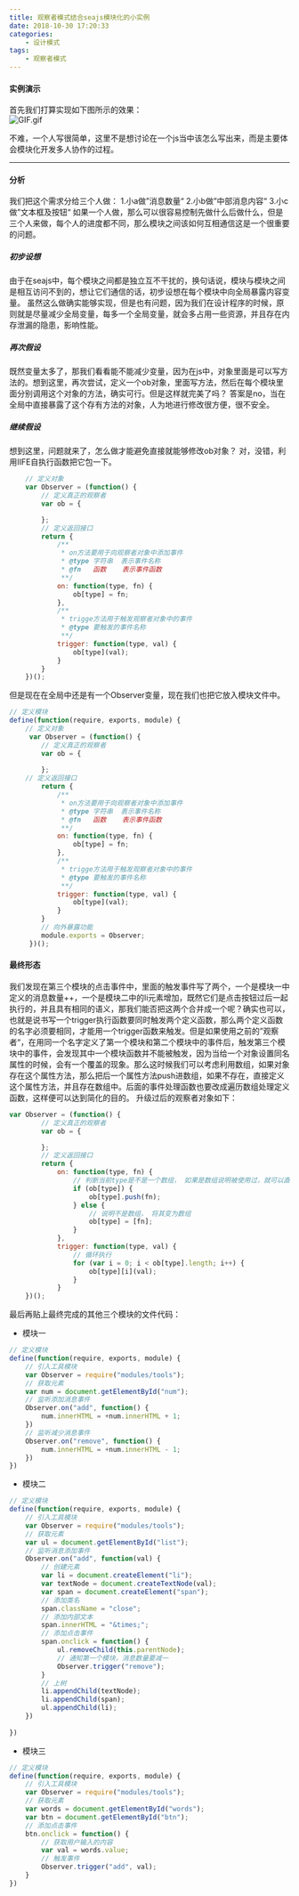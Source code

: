 ```yaml
---
title: 观察者模式结合seajs模块化的小实例
date: 2018-10-30 17:20:33
categories:
	- 设计模式
tags:
	- 观察者模式
---
```


#### 实例演示

首先我们打算实现如下图所示的效果：  
![GIF.gif](https://i.loli.net/2019/12/02/aLjBlcPWpEGqohA.gif)
<!-- more --> 
不难，一个人写很简单，这里不是想讨论在一个js当中该怎么写出来，而是主要体会模块化开发多人协作的过程。

________________________________________________________
#### 分析
我们把这个需求分给三个人做：
1.小a做”消息数量“
2.小b做”中部消息内容“
3.小c做”文本框及按钮“
如果一个人做，那么可以很容易控制先做什么后做什么，但是三个人来做，每个人的进度都不同，那么模块之间该如何互相通信这是一个很重要的问题。
##### 初步设想
由于在seajs中，每个模块之间都是独立互不干扰的，换句话说，模块与模块之间是相互访问不到的，想让它们通信的话，初步设想在每个模块中向全局暴露内容变量。
虽然这么做确实能够实现，但是也有问题，因为我们在设计程序的时候，原则就是尽量减少全局变量，每多一个全局变量，就会多占用一些资源，并且存在内存泄漏的隐患，影响性能。
##### 再次假设
既然变量太多了，那我们看看能不能减少变量，因为在js中，对象里面是可以写方法的。想到这里，再次尝试，定义一个ob对象，里面写方法，然后在每个模块里面分别调用这个对象的方法，确实可行。但是这样就完美了吗？
答案是no，当在全局中直接暴露了这个存有方法的对象，人为地进行修改很方便，很不安全。
##### 继续假设
想到这里，问题就来了，怎么做才能避免直接就能够修改ob对象？
对，没错，利用IIFE自执行函数把它包一下。
```javascript
	// 定义对象
	var Observer = (function() {
		// 定义真正的观察者
		var ob = {

		};
		// 定义返回接口
		return {
			/**
			 * on方法要用于向观察者对象中添加事件
			 * @type 字符串  表示事件名称
			 * @fn   函数    表示事件函数
			 **/
			on: function(type, fn) {
				ob[type] = fn;
			},
			/**
			 * trigge方法用于触发观察者对象中的事件
			 * @type 要触发的事件名称
			 **/
			trigger: function(type, val) {
				ob[type](val);
			}
		}
	})();
```
但是现在在全局中还是有一个Observer变量，现在我们也把它放入模块文件中。
```javascript
// 定义模块
define(function(require, exports, module) {
	// 定义对象
	 var Observer = (function() {
	 	// 定义真正的观察者
	 	var ob = {
        
	 	};
	// 定义返回接口
	 	return {
	 		/**
	 		 * on方法要用于向观察者对象中添加事件
	 		 * @type 字符串  表示事件名称
	 		 * @fn   函数    表示事件函数
	 		 **/
	 		on: function(type, fn) {
	 			ob[type] = fn;
	 		},
	 		/**
	 		 * trigge方法用于触发观察者对象中的事件
	 		 * @type 要触发的事件名称
	 		 **/
	 		trigger: function(type, val) {
	 			ob[type](val);
	 		}
	 	}
        // 向外暴露功能
		module.exports = Observer;
	 })();
```
#### 最终形态
我们发现在第三个模块的点击事件中，里面的触发事件写了两个，一个是模块一中定义的消息数量++，一个是模块二中的li元素增加，既然它们是点击按钮过后一起执行的，并且具有相同的语义，那我们能否把这两个合并成一个呢？确实也可以，也就是说书写一个trigger执行函数要同时触发两个定义函数，那么两个定义函数的名字必须要相同，才能用一个trigger函数来触发。但是如果使用之前的”观察者“，在用同一个名字定义了第一个模块和第二个模块中的事件后，触发第三个模块中的事件，会发现其中一个模块函数并不能被触发，因为当给一个对象设置同名属性的时候，会有一个覆盖的现象。那么这时候我们可以考虑利用数组，如果对象存在这个属性方法，那么把后一个属性方法push进数组，如果不存在，直接定义这个属性方法，并且存在数组中。后面的事件处理函数也要改成遍历数组处理定义函数，这样便可以达到简化的目的。
升级过后的观察者对象如下：
```javascript
var Observer = (function() {
		// 定义真正的观察者
		var ob = {

		};
		// 定义返回接口
		return {
			on: function(type, fn) {
				// 判断当前type是不是一个数组， 如果是数组说明被使用过，就可以直接push进去
				if (ob[type]) {
					ob[type].push(fn);
				} else {
					// 说明不是数组， 将其变为数组
					ob[type] = [fn];
				}
			},
			trigger: function(type, val) {
				// 循环执行
				for (var i = 0; i < ob[type].length; i++) {
					ob[type][i](val);
				}
			}
	})();
```
最后再贴上最终完成的其他三个模块的文件代码：
- 模块一

```javascript
// 定义模块
define(function(require, exports, module) {
	// 引入工具模块
	var Observer = require("modules/tools");
	// 获取元素
	var num = document.getElementById("num");
	// 监听添加消息事件
	Observer.on("add", function() {
		num.innerHTML = +num.innerHTML + 1;
	})
	// 监听减少消息事件
	Observer.on("remove", function() {
		num.innerHTML = +num.innerHTML - 1;
	})
})
```
- 模块二

```javascript
// 定义模块
define(function(require, exports, module) {
	// 引入工具模块
	var Observer = require("modules/tools");
	// 获取元素
	var ul = document.getElementById("list");
	// 监听消息添加事件
	Observer.on("add", function(val) {
		// 创建元素
		var li = document.createElement("li");
		var textNode = document.createTextNode(val);
		var span = document.createElement("span");
		// 添加类名
		span.className = "close";
		// 添加内部文本
		span.innerHTML = "&times;";
		// 添加点击事件
		span.onclick = function() {
			ul.removeChild(this.parentNode);
			// 通知第一个模块，消息数量要减一
			Observer.trigger("remove");
		}
		// 上树
		li.appendChild(textNode);
		li.appendChild(span);
		ul.appendChild(li);
	})
	
})
```
- 模块三

```javascript
// 定义模块
define(function(require, exports, module) {
	// 引入工具模块
	var Observer = require("modules/tools");
	// 获取元素
	var words = document.getElementById("words");
	var btn = document.getElementById("btn");
	// 添加点击事件
	btn.onclick = function() {
		// 获取用户输入的内容
		var val = words.value;
		// 触发事件
		Observer.trigger("add", val);
	}
})
```

